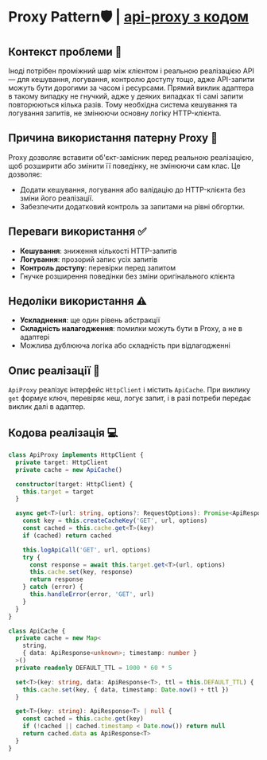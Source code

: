 # **Proxy Pattern**🛡️ | [api-proxy з кодом](../../src/patterns/api/api-proxy.ts)

## Контекст проблеми 📝

Іноді потрібен проміжний шар між клієнтом і реальною реалізацією API — для кешування,
логування, контролю доступу тощо, адже API-запити можуть бути дорогими за часом і
ресурсами. Прямий виклик адаптера в такому випадку не гнучкий, адже у деяких випадках
ті самі запити повторюються кілька разів. Тому необхідна система кешування та логування
запитів, не змінюючи основну логіку HTTP-клієнта.

## Причина використання патерну Proxy 🤔

Proxy дозволяє вставити об'єкт-замісник перед реальною реалізацією, щоб розширити або
змінити її поведінку, не змінюючи сам клас. Це дозволяє:

- Додати кешування, логування або валідацію до HTTP-клієнта без зміни його реалізації.
- Забезпечити додатковий контроль за запитами на рівні обгортки.

## Переваги використання ✅

- **Кешування**: зниження кількості HTTP-запитів
- **Логування**: прозорий запис усіх запитів
- **Контроль доступу**: перевірки перед запитом
- Гнучке розширення поведінки без зміни оригінального клієнта

## Недоліки використання ⚠️

- **Ускладнення**: ще один рівень абстракції
- **Складність налагодження**: помилки можуть бути в Proxy, а не в адаптері
- Можлива дублююча логіка або складність при відлагодженні

## Опис реалізації 🔧

`ApiProxy` реалізує інтерфейс `HttpClient` і містить `ApiCache`. При виклику `get` формує
ключ, перевіряє кеш, логує запит, і в разі потреби передає виклик далі в адаптер.

## Кодова реалізація 💻

```ts
class ApiProxy implements HttpClient {
  private target: HttpClient
  private cache = new ApiCache()

  constructor(target: HttpClient) {
    this.target = target
  }

  async get<T>(url: string, options?: RequestOptions): Promise<ApiResponse<T>> {
    const key = this.createCacheKey('GET', url, options)
    const cached = this.cache.get<T>(key)
    if (cached) return cached

    this.logApiCall('GET', url, options)
    try {
      const response = await this.target.get<T>(url, options)
      this.cache.set(key, response)
      return response
    } catch (error) {
      this.handleError(error, 'GET', url)
    }
  }
}
```

```ts
class ApiCache {
  private cache = new Map<
    string,
    { data: ApiResponse<unknown>; timestamp: number }
  >()
  private readonly DEFAULT_TTL = 1000 * 60 * 5

  set<T>(key: string, data: ApiResponse<T>, ttl = this.DEFAULT_TTL) {
    this.cache.set(key, { data, timestamp: Date.now() + ttl })
  }

  get<T>(key: string): ApiResponse<T> | null {
    const cached = this.cache.get(key)
    if (!cached || cached.timestamp < Date.now()) return null
    return cached.data as ApiResponse<T>
  }
}
```
